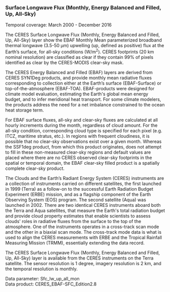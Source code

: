 ### Surface Longwave Flux (Monthly, Energy Balanced and Filled, Up, All-Sky)
Temporal coverage: March 2000 - December 2016

The CERES Surface Longwave Flux (Monthly, Energy Balanced and Filled, Up, All-Sky) layer show the EBAF Monthly Mean parameterized broadband thermal longwave (3.5-50 µm) upwelling (up, defined as positive) flux at the Earth’s surface, for all-sky conditions (W/m<sup>2</sup>). CERES footprints (20 km nominal resolution) are classified as clear if they contain 99% of pixels identified as clear by the CERES-MODIS clear-sky mask.

The CERES Energy Balanced and Filled (EBAF) layers are derived from CERES SYN1Deg products, and provide monthly mean radiative fluxes corresponding to collection either at the Earth’s surface (EBAF-Surface) or top-of-the-atmosphere (EBAF-TOA). EBAF-products were designed for climate model evaluation, estimating the Earth's global mean energy budget, and to infer meridional heat transport. For some climate modelers, the products address the need for a net imbalance constrained to the ocean heat storage term.

For EBAF surface fluxes, all-sky and clear-sky fluxes are calculated at all hourly increments during the month, regardless of cloud amount. For the all-sky condition, corresponding cloud type is specified for each pixel (e.g. ITCZ, maritime stratus, etc.). In regions with frequent cloudiness, it is possible that no clear-sky observations exist over a given month. Whereas the SSF1deg product, from which this product originates, does not attempt to fill in these non-measured clear-sky regions and default values are placed where there are no CERES observed clear-sky footprints in the spatial or temporal domain, the EBAF clear-sky filled product is a spatially complete clear-sky product.

The Clouds and the Earth’s Radiant Energy System (CERES) instruments are a collection of instruments carried on different satellites, the first launched in 1999 (Terra) as a follow-on to the successful Earth Radiation Budget Experiment (ERBE) mission, and as a flagship component of the Earth Observing System (EOS) program. The second satellite (Aqua) was launched in 2002. There are two identical CERES instruments aboard both the Terra and Aqua satellites, that measure the Earth's total radiation budget and provide cloud property estimates that enable scientists to assess clouds' roles in radiative fluxes from the surface to the top of the atmosphere. One of the instruments operates in a cross-track scan mode and the other in a biaxial scan mode. The cross-track mode data is what is used to align the CERES measurements with ERBE and the Tropical Rainfall Measuring Mission (TRMM), essentially extending the data record.

The CERES Surface Longwave Flux (Monthly, Energy Balanced and Filled, Up, All-Sky) layer is available from the CERES instruments on the Terra satellite. The sensor resolution is 1 degree, imagery resolution is 2 km, and the temporal resolution is monthly.

Data parameter: Sfc_lw_up_all_mon  
Data product: CERES_EBAF-SFC_Edition2.8
